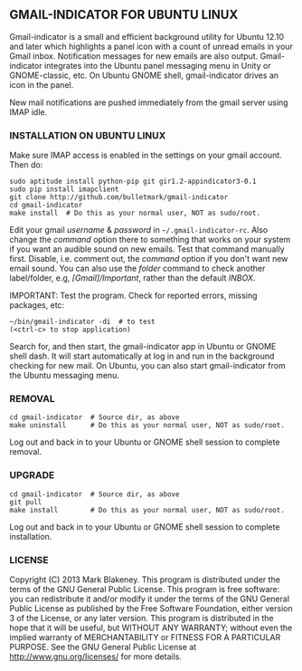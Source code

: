 ## GMAIL-INDICATOR FOR UBUNTU LINUX

Gmail-indicator is a small and efficient background utility for Ubuntu
12.10 and later which highlights a panel icon with a count of unread
emails in your Gmail inbox. Notification messages for new emails
are also output. Gmail-indicator integrates into the Ubuntu panel
messaging menu in Unity or GNOME-classic, etc. On Ubuntu GNOME shell,
gmail-indicator drives an icon in the panel.

New mail notifications are pushed immediately from the gmail server
using IMAP idle.

### INSTALLATION ON UBUNTU LINUX

Make sure IMAP access is enabled in the settings on your gmail account.
Then do:

    sudo aptitude install python-pip git gir1.2-appindicator3-0.1
    sudo pip install imapclient
    git clone http://github.com/bulletmark/gmail-indicator
    cd gmail-indicator
    make install  # Do this as your normal user, NOT as sudo/root.

Edit your gmail *username* & *password* in `~/.gmail-indicator-rc`. Also
change the *command* option there to something that works on your system
if you want an audible sound on new emails. Test that command manually
first. Disable, i.e. comment out, the *command* option if you don't want
new email sound. You can also use the *folder* command to check another
label/folder, e.g, *[Gmail]/Important*, rather than the default *INBOX*.

IMPORTANT: Test the program. Check for reported errors, missing packages, etc:

    ~/bin/gmail-indicator -di  # to test
    (<ctrl-c> to stop application)

Search for, and then start, the gmail-indicator app in Ubuntu or GNOME
shell dash. It will start automatically at log in and run in the
background checking for new mail. On Ubuntu, you can also start
gmail-indicator from the Ubuntu messaging menu.

### REMOVAL

    cd gmail-indicator  # Source dir, as above
    make uninstall      # Do this as your normal user, NOT as sudo/root.

Log out and back in to your Ubuntu or GNOME shell session to complete
removal.

### UPGRADE

    cd gmail-indicator  # Source dir, as above
    git pull
    make install        # Do this as your normal user, NOT as sudo/root.

Log out and back in to your Ubuntu or GNOME shell session to
complete installation.

### LICENSE

Copyright (C) 2013 Mark Blakeney. This program is distributed under the
terms of the GNU General Public License.
This program is free software: you can redistribute it and/or modify it
under the terms of the GNU General Public License as published by the
Free Software Foundation, either version 3 of the License, or any later
version.
This program is distributed in the hope that it will be useful, but
WITHOUT ANY WARRANTY; without even the implied warranty of
MERCHANTABILITY or FITNESS FOR A PARTICULAR PURPOSE. See the GNU General
Public License at <http://www.gnu.org/licenses/> for more details.

<!-- vim: se ai syn=markdown: -->
